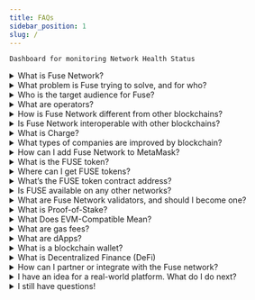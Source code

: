 ```yaml
---
title: FAQs
sidebar_position: 1
slug: /
---
```


`Dashboard for monitoring Network Health Status`

<details>
  <summary>
  What is Fuse Network?
  </summary>
  <div>
    The Fuse Network is an enterprise-grade, use-case agnostic, reliable, stable, and secure decentralized EVM-compatible public blockchain. Designed for high transaction volumes and microtransactions, Fuse supports DeFi and Gaming applications alongside general blockchain use cases. [learn more]
  </div>
</details>

<details>
  <summary>What problem is Fuse trying to solve, and for who? 
  </summary>
  <div>A high barrier to entry for companies accepting digital payments is restricting global trade and innovation. [learn more]
  </div>
</details>
<details>
  <summary>Who is the target audience for Fuse?
  </summary>
  <div>Financial service providers and merchants (operators) that want to embrace Web3 payments. [learn more]
  </div>
</details>
<details>
  <summary>What are operators?
  </summary>
  <div>Operators are what Fuse calls businesses that provide payment services for their customers and enable the exchange of goods and services using the blockchain. Examples include sharing economy platforms, consumer clubs, local communities, retailers, and B2B credit circles.
  </div>
</details>
<details>
  <summary>How is Fuse Network different from other blockchains? 
  </summary>
  <div>Our firm belief is that companies will drive the mass adoption of crypto by extending services to their customers. We developed a vertically integrated non-custodial technology stack that delivers an unmatched digital payment user experience to aid this goal. [learn more]
  </div>
</details>
<details>
  <summary>Is Fuse Network interoperable with other blockchains?
  </summary>
  <div>We believe that no single blockchain platform will dominate in the future. Hence, we have built a solution to transfer assets between Fuse Network and other blockchain networks. [learn more]
  </div>
</details>
<details>
  <summary>What is Charge? 
  </summary>
  <div>The Charge platform is a no-code solution for companies looking to embrace a business-to-business, software-as-a-service model and build the services merchants and end-users require in the Fuse Ecosystem. [learn more]
  </div>
</details>
<details>
  <summary>What types of companies are improved by blockchain?
  </summary>
  <div>From Fuse’s perspective, blockchain technology suits Software as a Service (SAAS) companies with stable revenue that want to extend Web3 payment services to their customers built using the Fuse tech stack, APIs, and SDK. [contact us]
  </div>
</details>
<details>
  <summary>How can I add Fuse Network to MetaMask? 
  </summary>
  <div>MetaMask is a blockchain wallet that supports Fuse tokens and NFTs. To interact with Fuse dApps, adding the Fuse Network RPC to your MetaMask account is essential. Follow the step-by-step guide that will show you how. [learn more]   
  </div>
</details>
<details>
  <summary>What is the FUSE token? 
  </summary>
  <div>The Fuse Network also has its native token called FUSE. It serves as a medium of exchange within the network and a reward for users who contribute by running validators or developing applications on the platform. [learn more]
  </div>
</details>
<details>
  <summary>Where can I get FUSE tokens? 
  </summary>
  <div>FUSE is available on several centralized (CEX) and decentralized DEX exchanges. You can find the best information about FUSE trading volumes and prices on various exchanges on the Coingecko Markets pagE. [learn more]
  </div>
</details>
<details>
  <summary>What’s the FUSE token contract address? 
  </summary>
  <div>
  Use this token address to add Fuse to your blockchain wallet.

Token contract: 0x970B9bB2C0444F5E81e9d0eFb84C8ccdcdcAf84d

  </div>
</details>
<details>
  <summary>Is FUSE available on any other networks? 
  </summary>
  <div>
  Yes! Currently, wrapped versions of the FUSE token exist on several networks. 
  <br/>
  <br/>
  <p>

**FUSE on Ethereum**

Token contract: https://etherscan.io/token/0x970b9bb2c0444f5e81e9d0efb84c8ccdcdcaf84d

---

**FUSE on Polygon**

Token contract: https://polygonscan.com/address/0xf915fdda4c882731c0456a4214548cd13a822886

---

**FUSE on BNB Chain**

Token contract: https://bscscan.com/address/0x5857c96dae9cf8511b08cb07f85753c472d36ea3

---

**FUSE on Arbitrum One**

Token contract: https://arbiscan.io/token/0xbdef0e9ef12e689f366fe494a7a7d0dad25d9286

</p>
  </div>
</details>
<details>
  <summary>What are Fuse Network validators, and should I become one? 
  </summary>
  <div>The Fuse network runs on validator nodes hosted by network participants worldwide. ​Any person or entity holding the Fuse token can run a node that approves transactions in the network and receive rewards in Fuse tokens (FUSE). [learn more]
  </div>
</details>
<details>
  <summary>What is Proof-of-Stake?
  </summary>
  <div>The Proof-of-Stake (PoS) mechanism works by selecting validators based on the quality of the holdings of a particular cryptocurrency. Fuse runs a PoS mechanism. The significant difference between PoS and PoW consensus mechanisms is that validators are chosen randomly to mine rather than based on computing power. [learn more]
  </div>
</details>
<details>
  <summary>What Does EVM-Compatible Mean?
  </summary>
  <div>EVM compatibility ensures developers can migrate smart contracts from Ethereum to EVM-compatible chains like Fuse without writing the code from scratch. [learn more]  
  </div>
</details>
<details>
  <summary>What are gas fees? 
  </summary>
  <div>Gas is a fee required to execute transactions on the Ethereum blockchain. The Fuse blockchain has gas fees for transactions completed in FUSE, with an average cost of 1 cent. [learn more]
  </div>
</details>
<details>
  <summary>What are dApps? 
  </summary>
  <div>dApps is short for decentralized applications and refers to applications that run on the blockchain. Blockchain apps are comparable to traditional software apps, except they implement a decentralized architecture and economic systems based on cryptocurrencies to increase security and trust. [learn more]
  </div>
</details>
<details>
  <summary>What is a blockchain wallet? 
  </summary>
  <div>Sometimes referred to as a crypto or DeFi wallet, a blockchain wallet is a non-custodial wallet that stores a user’s cryptocurrency and digital assets. They are non-custodial, meaning only those with the unique seed phrase or private key can access the funds. [learn more] 
  </div>
</details>
<details>
  <summary>What is Decentralized Finance (DeFi) 
  </summary>
  <div>DeFi is short for decentralized finance, an overarching term for various financial services using cryptocurrency and the blockchain. Put more, DeFi dApps aim to cut the go-betweens out of everyday financial transactions and give people more power over their finances. [learn more]
  </div>
</details>
<details>
  <summary>How can I partner or integrate with the Fuse network? 
  </summary>
  <div>We always seek innovative solutions that enrich the Fuse ecosystem and provide builders with more tools to deliver stunning decentralized applications. Reach out to our business development team. [contact us]  
  </div>
</details>
<details>
  <summary>I have an idea for a real-world platform. What do I do next? 
  </summary>
  <div>We appreciate that turning the ideas presented here into tangible business results requires a leap. If you have an idea for a Web3 project or solution that could enhance the Fuse ecosystem, book a meeting and let’s talk! [contact us]
  </div>
</details>
<details>
  <summary>I still have questions! 
  </summary>
  <div>Please join our community forum and open a new thread in the relevant category. Alongside supportive, 3rd party community members, our internal team regularly monitors forums and responds. [Join the community]
  </div>
</details>
